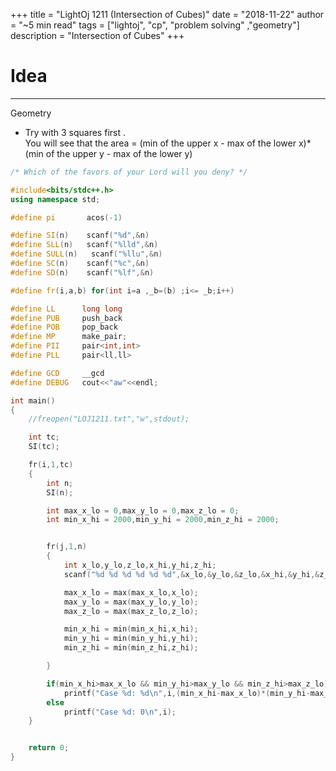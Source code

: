 +++
title = "LightOj 1211 (Intersection of Cubes)"
date = "2018-11-22"
author = "~5 min read"
tags = ["lightoj", "cp", "problem solving" ,"geometry"]
description = "Intersection of Cubes"
+++

# Idea
---
Geometry
- Try with 3 squares first .  
You will see that the area = (min of the upper x - max of the lower x)*(min of the upper y - max of the lower y)

```cpp
/* Which of the favors of your Lord will you deny? */

#include<bits/stdc++.h>
using namespace std;

#define pi       acos(-1)

#define SI(n)    scanf("%d",&n)
#define SLL(n)   scanf("%lld",&n)
#define SULL(n)   scanf("%llu",&n)
#define SC(n)    scanf("%c",&n)
#define SD(n)    scanf("%lf",&n)

#define fr(i,a,b) for(int i=a ,_b=(b) ;i<= _b;i++)

#define LL      long long
#define PUB     push_back
#define POB     pop_back
#define MP      make_pair;
#define PII     pair<int,int>
#define PLL     pair<ll,ll>

#define GCD     __gcd
#define DEBUG   cout<<"aw"<<endl;

int main()
{
    //freopen("LOJ1211.txt","w",stdout);

    int tc;
    SI(tc);

    fr(i,1,tc)
    {
        int n;
        SI(n);

        int max_x_lo = 0,max_y_lo = 0,max_z_lo = 0;
        int min_x_hi = 2000,min_y_hi = 2000,min_z_hi = 2000;


        fr(j,1,n)
        {
            int x_lo,y_lo,z_lo,x_hi,y_hi,z_hi;
            scanf("%d %d %d %d %d %d",&x_lo,&y_lo,&z_lo,&x_hi,&y_hi,&z_hi);

            max_x_lo = max(max_x_lo,x_lo);
            max_y_lo = max(max_y_lo,y_lo);
            max_z_lo = max(max_z_lo,z_lo);

            min_x_hi = min(min_x_hi,x_hi);
            min_y_hi = min(min_y_hi,y_hi);
            min_z_hi = min(min_z_hi,z_hi);

        }

        if(min_x_hi>max_x_lo && min_y_hi>max_y_lo && min_z_hi>max_z_lo)
            printf("Case %d: %d\n",i,(min_x_hi-max_x_lo)*(min_y_hi-max_y_lo)*(min_z_hi-max_z_lo));
        else
            printf("Case %d: 0\n",i);
    }


    return 0;
}

```